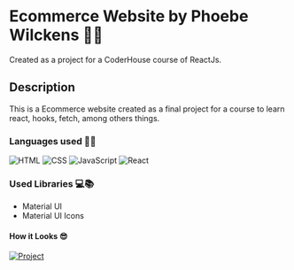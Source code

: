 # Ecommerce Website by Phoebe Wilckens 👩‍💻

Created as a project for a CoderHouse course of ReactJs.

## Description

This is a Ecommerce website created as a final project for a course to learn react, hooks, fetch, among others things.

### Languages used 👩‍💻

![HTML](https://i.imgur.com/CSYqKot.png) ![CSS](https://imgur.com/r8SEo0Z.png) ![JavaScript](https://i.imgur.com/stMC6CK.png) ![React](https://i.imgur.com/B35dNgY.png)

### Used Libraries 💻📚

- Material UI
- Material UI Icons

#### How it Looks 😎

[![Project](https://i.imgur.com/ndjJsAT.gif)](https://i.imgur.com/ndjJsAT.gif)

